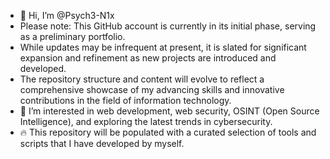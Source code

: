 - 👋 Hi, I’m @Psych3-N1x
- Please note: This GitHub account is currently in its initial phase, serving as a preliminary portfolio.
- While updates may be infrequent at present, it is slated for significant expansion and refinement as new projects are introduced and developed.
-  The repository structure and content will evolve to reflect a comprehensive showcase of my advancing skills and innovative contributions in the field of information technology.
- 👀 I’m interested in web development, web security, OSINT (Open Source Intelligence), and exploring the latest trends in cybersecurity.
- 🔥 This repository will be populated with a curated selection of tools and scripts that I have developed by myself.
